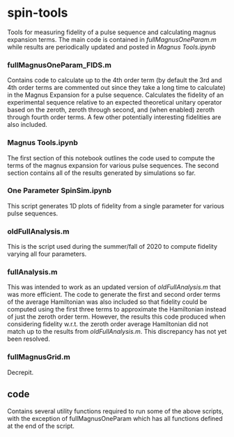 # spin-tools
Tools for measuring fidelity of a pulse sequence and calculating magnus expansion terms.  The main code is contained in *fullMagnusOneParam.m* while results are periodically updated and posted in *Magnus Tools.ipynb*

### fullMagnusOneParam_FIDS.m
Contains code to calculate up to the 4th order term (by default the 3rd and 4th order terms are commented out since they take a long time to calculate) in the Magnus Expansion for a pulse sequence.  Calculates the fidelity of an experimental sequence relative to an expected theoretical unitary operator based on the zeroth, zeroth through second, and (when enabled) zeroth through fourth order terms.  A few other potentially interesting fidelities are also included.

### Magnus Tools.ipynb
The first section of this notebook outlines the code used to compute the terms of the magnus expansion for various pulse sequences.  The second section contains all of the results generated by simulations so far.

### One Parameter SpinSim.ipynb
This script generates 1D plots of fidelity from a single parameter for various pulse sequences.

### oldFullAnalysis.m
This is the script used during the summer/fall of 2020 to compute fidelity varying all four parameters.

### fullAnalysis.m
This was intended to work as an updated version of *oldFullAnalysis.m* that was more efficient.  The code to generate the first and second order terms of the average Hamiltonian was also included so that fidelity could be computed using the first three terms to approximate the Hamiltonian instead of just the zeroth order term.  However, the results this code produced when considering fidelity w.r.t. the zeroth order average Hamiltonian did not match up to the results from *oldFullAnalysis.m*.  This discrepancy has not yet been resolved.

### fullMagnusGrid.m
Decrepit.

## code
Contains several utility functions required to run some of the above scripts, with the exception of fullMagnusOneParam which has all functions defined at the end of the script. 
